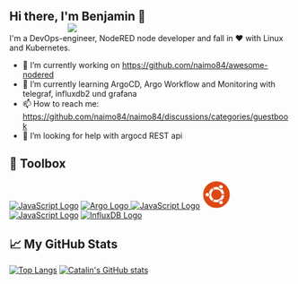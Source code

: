 ## Hi there, I'm Benjamin 👋 <img src="https://github.com/abhisheknaiidu/abhisheknaiidu/raw/master/code.gif?raw=true" width=400 align=right>

I'm a DevOps-engineer, NodeRED node developer and fall in ❤️ with Linux and Kubernetes. 


- 🔭 I’m currently working on https://github.com/naimo84/awesome-nodered
- 🌱 I’m currently learning ArgoCD, Argo Workflow and Monitoring with telegraf, influxdb2 und grafana
- 📫 How to reach me: https://github.com/naimo84/naimo84/discussions/categories/guestbook
- 🤔 I’m looking for help with argocd REST api
<!-- - 👯 I’m looking to collaborate on ...

- 💬 Ask me about 
...-->



## 🧰 Toolbox

<a href="https://nodered.org"><img src="https://cdn.worldvectorlogo.com/logos/node-red-1.svg" alt="JavaScript Logo" width="50" height="50"/></a> 
<a href="https://argoproj.github.io/cd/"><img src="https://cncf-branding.netlify.app/img/projects/argo/icon/color/argo-icon-color.svg" alt="Argo Logo" width="50" height="50"/> </a> 
<a href="https://code.visualstudio.com/"><img src="https://cdn.worldvectorlogo.com/logos/visual-studio-code-1.svg" alt="JavaScript Logo" width="50" height="50"/></a> 
<a href="https://ubuntu.com/download"><img src="https://raw.githubusercontent.com/devicons/devicon/master/icons/ubuntu/ubuntu-plain.svg" alt="JavaScript Logo" width="50" height="50"/></a> 
<a href="https://kubernetes.io"><img src="https://cdn.worldvectorlogo.com/logos/kubernets.svg" alt="JavaScript Logo" width="50" height="50"/></a> 
<a href="https://www.influxdata.com/"><img src="https://influxdata.github.io/branding/img/downloads/influxdata-logo--symbol--pool.svg" alt="InfluxDB Logo" width="50" height="50"/> </a> 
<a href="https://www.proxmox.com/"></a>



## &#x1f4c8; My GitHub Stats

[![Top Langs](https://github-readme-stats.vercel.app/api/top-langs/?username=naimo84&hide=java,css)](https://github.com/anuraghazra/github-readme-stats)
[![Catalin's GitHub stats](https://github-readme-stats.vercel.app/api?username=naimo84&include_all_commits=true&count_private=true)](https://github.com/anuraghazra/github-readme-stats)
